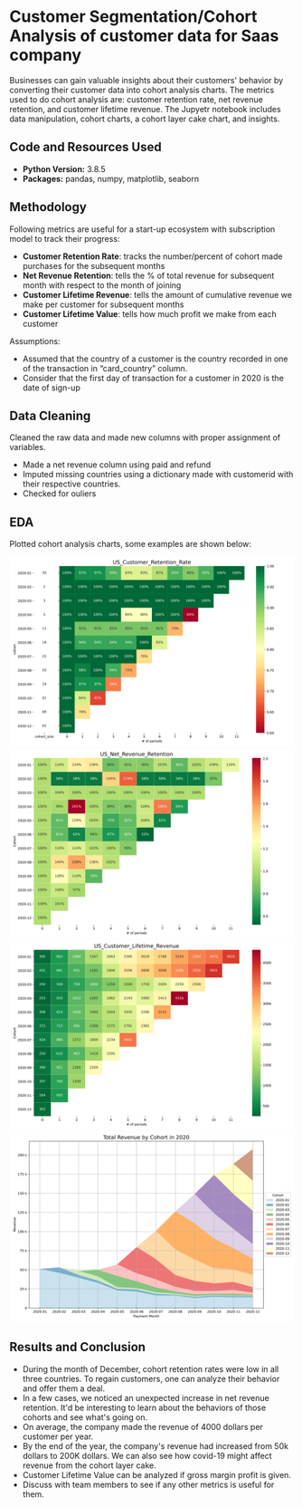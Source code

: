 # Customer Segmentation/Cohort Analysis of customer data for Saas company
Businesses can gain valuable insights about their customers' behavior by converting their customer data into cohort analysis charts. The metrics used to do cohort analysis are: customer retention rate, net revenue retention, and customer lifetime revenue. The Jupyetr notebook includes data manipulation, cohort charts, a cohort layer cake chart, and insights.


## Code and Resources Used
* **Python Version:** 3.8.5
* **Packages:** pandas, numpy, matplotlib, seaborn


## Methodology
Following metrics are useful for a start-up ecosystem with subscription model to track their progress:
  * __Customer Retention Rate__: tracks the number/percent of cohort made purchases for the subsequent months
  * __Net Revenue Retention__: tells the % of total revenue for subsequent month with respect to the month of joining
  * __Customer Lifetime Revenue__: tells the amount of cumulative revenue we make per customer for subsequent months
  * __Customer Lifetime Value__: tells how much profit we make from each customer


Assumptions:
  * Assumed that the country of a customer is the country recorded in one of the transaction in “card_country” column. 
  * Consider that the first day of transaction for a customer in 2020 is the date of sign-up


## Data Cleaning 
Cleaned the raw data and made new columns with proper assignment of variables.
* Made a net revenue column using paid and refund
* Imputed missing countries using a dictionary made with customerid with their respective countries.
* Checked for ouliers

## EDA 
Plotted cohort analysis charts, some examples are shown below:

![alt text](https://github.com/Ajay-rai/CustomerSegmentation-CohortAnalysis/blob/main/images/US_Customer_Retention_Rate.svg)
![alt text](https://github.com/Ajay-rai/CustomerSegmentation-CohortAnalysis/blob/main/images/US_Net_Revenue_Retention.svg)
![alt text](https://github.com/Ajay-rai/CustomerSegmentation-CohortAnalysis/blob/main/images/US_Customer_Lifetime_Revenue.svg)
![alt text](https://github.com/Ajay-rai/CustomerSegmentation-CohortAnalysis/blob/main/images/cohort_layer_cake.svg)


## Results and Conclusion
* During the month of December, cohort retention rates were low in all three countries. To regain customers, one can analyze their behavior and offer them a deal.
* In a few cases, we noticed an unexpected increase in net revenue retention. It'd be interesting to learn about the behaviors of those cohorts and see what's going on.
* On average, the company made the revenue of 4000 dollars per customer per year.
* By the end of the year, the company's revenue had increased from 50k dollars to 200K dollars. We can also see how covid-19 might affect revenue from the cohort layer cake.
* Customer Lifetime Value can be analyzed if gross margin profit is given.
* Discuss with team members to see if any other metrics is useful for them.
